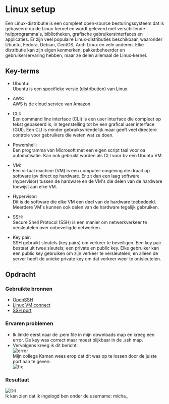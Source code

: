 # Linux setup
Een Linux-distributie is een compleet open-source besturingssysteem dat is gebaseerd op de Linux-kernel en wordt geleverd met verschillende hulpprogramma's, bibliotheken, grafische gebruikersinterfaces en applicaties. Er zijn veel populaire Linux-distributies beschikbaar, waaronder Ubuntu, Fedora, Debian, CentOS, Arch Linux en vele anderen. Elke distributie kan zijn eigen kenmerken, pakketbeheerder en gebruikerservaring hebben, maar ze delen allemaal de Linux-kernel.

## Key-terms
- Ubuntu:  
Ubuntu is een specifieke versie (distribution) van Linux.

- AWS:  
AWS is de cloud service van Amazon.

- CLI:  
Een command line interface (CLI) is een user interface die compleet op tekst gebaseerd is, in tegenstelling tot bv een grafical user interface (GUI). Een CLI is minder gebruiksvriendelijk maar geeft veel directere controle
voor gebruikers die weten wat ze doen.

- Powershell:  
Een programma van Microsoft met een eigen script taal voor oa automatisatie. Kan ook gebruikt worden als CLI voor bv een Ubuntu VM.

- VM:  
Een virtual machine (VM) is een computer-omgeving die draait op software ipv direct op hardware. Er zit dan een laag software (hypervisor) tussen de hardware en de VM's die delen van de hardware toewijst aan elke VM.

- Hypervisor:  
Dit is de software die elke VM een deel van de hardware toebedeeld. Meerdere VM's kunnen ook delen van de hardware tegelijk gebruiken.

- SSH:  
Secure Shell Protocol (SSH) is een manier om netwerkverkeer te versleutelen over onbeveiligde netwerken.

- Key pair:  
SSH gebruikt sleutels (key pairs) om verkeer te beveiligen. Een key pair bestaat uit twee sleutels; een private en public key. Elke gebruiker kan een public key gebruiken om zijn verkeer te versleutelen, en alleen de server heeft de unieke private key om dat verkeer weer te ontsleutelen.

## Opdracht
### Gebruikte bronnen
- [OpenSSH](https://learn.microsoft.com/en-us/windows-server/administration/openssh/openssh_install_firstuse?tabs=powershell#install-openssh-for-windows)  
- [Linux VM connect](https://learn.microsoft.com/en-us/azure/virtual-machines/linux-vm-connect?tabs=Linux)  
- [SSH port](https://linuxhandbook.com/ssh-alternate-port/)

### Ervaren problemen
- Ik linkte eerst naar de .pem file in mijn downloads map en kreeg een error. De key was correct maar moest blijkbaar in de .ssh map.
- Vervolgens kreeg ik dit bericht:  
 ![error](https://github.com/techgrounds/techgrounds-Mynamewastakenwastaken/blob/main/00_includes/Linux_pics/permission_denied.png?raw=true)  
Mijn collega Kaman wees erop dat dit was op te lossen door de juiste port aan te geven:  
![fix](https://github.com/techgrounds/techgrounds-Mynamewastakenwastaken/blob/main/00_includes/Linux_pics/port_fixed.png?raw=true)
### Resultaat
![Dit](https://github.com/techgrounds/techgrounds-Mynamewastakenwastaken/blob/main/00_includes/Linux_pics/whoami_final.png?raw=true)  
Ik kan zien dat ik ingelogd ben onder de username: micha_
